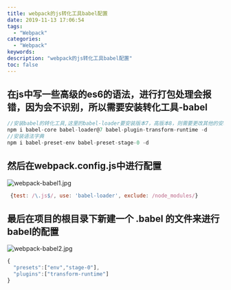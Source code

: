 ```yaml
---
title: webpack的js转化工具babel配置
date: 2019-11-13 17:06:54
tags:
  - "Webpack"
categories:
  - "Webpack"
keywords:
description: "webpack的js转化工具babel配置"
toc: false
---
```


## 在js中写一些高级的es6的语法，进行打包处理会报错，因为会不识别，所以需要安装转化工具-babel 

``` js
//安装babel的转化工具,这里的babel-loader要安装版本7，高版本8，则需要更改其他的安装项
npm i babel-core babel-loader@7 babel-plugin-transform-runtime -d
//安装语法字典
npm i babel-preset-env babel-preset-stage-0 -d
```

## 然后在webpack.config.js中进行配置

![webpack-babel1.jpg](https://i.loli.net/2019/11/15/vOV8TIpje7dBiWw.jpg)

``` js
 {test: /\.js$/, use: 'babel-loader', exclude: /node_modules/}
```

## 最后在项目的根目录下新建一个 .babel 的文件来进行babel的配置

![webpack-babel2.jpg](https://i.loli.net/2019/11/15/3NUG9TcnSkt2WOV.jpg)

``` js
{
  "presets":["env","stage-0"],
  "plugins":["transform-runtime"]
}
```
